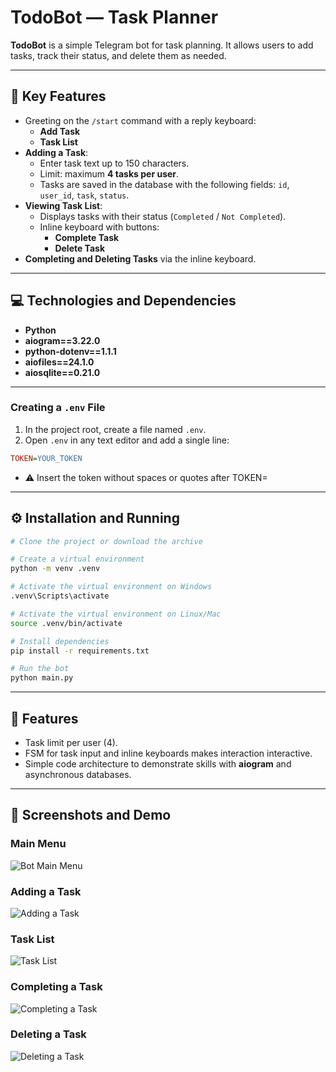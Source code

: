 # TodoBot — Task Planner

**TodoBot** is a simple Telegram bot for task planning. It allows users to add tasks, track their status, and delete them as needed.

---

## 🚀 Key Features

- Greeting on the `/start` command with a reply keyboard:
  - **Add Task**  
  - **Task List**
- **Adding a Task**:
  - Enter task text up to 150 characters.
  - Limit: maximum **4 tasks per user**.
  - Tasks are saved in the database with the following fields: `id`, `user_id`, `task`, `status`.
- **Viewing Task List**:
  - Displays tasks with their status (`Completed` / `Not Completed`).
  - Inline keyboard with buttons:
    - **Complete Task**
    - **Delete Task**
- **Completing and Deleting Tasks** via the inline keyboard.

---

## 💻 Technologies and Dependencies

- **Python**  
- **aiogram==3.22.0**  
- **python-dotenv==1.1.1**  
- **aiofiles==24.1.0**  
- **aiosqlite==0.21.0**

---

### Creating a `.env` File

1. In the project root, create a file named `.env`.
2. Open `.env` in any text editor and add a single line:

```ini
TOKEN=YOUR_TOKEN
```

- ⚠️ Insert the token without spaces or quotes after TOKEN=

---

## ⚙️ Installation and Running

```bash
# Clone the project or download the archive

# Create a virtual environment
python -m venv .venv

# Activate the virtual environment on Windows
.venv\Scripts\activate

# Activate the virtual environment on Linux/Mac
source .venv/bin/activate

# Install dependencies
pip install -r requirements.txt

# Run the bot
python main.py
```

---

## 🎯 Features

- Task limit per user (4).
- FSM for task input and inline keyboards makes interaction interactive.
- Simple code architecture to demonstrate skills with **aiogram** and asynchronous databases.

---

## 📸 Screenshots and Demo

### Main Menu
![Bot Main Menu](assets/screenshot_main.png)

### Adding a Task
![Adding a Task](assets/screenshot_add_task.png)

### Task List
![Task List](assets/screenshot_list_tasks.png)

### Completing a Task
![Completing a Task](assets/screenshot_complete_task.png)

### Deleting a Task
![Deleting a Task](assets/screenshot_delete_task.png)
